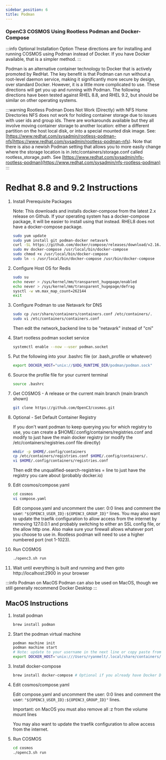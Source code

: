 ```yaml
---
sidebar_position: 6
title: Podman
---
```


### OpenC3 COSMOS Using Rootless Podman and Docker-Compose

:::info Optional Installation Option
These directions are for installing and running COSMOS using Podman instead of Docker. If you have Docker available, that is a simpler method.
:::

Podman is an alternative container technology to Docker that is actively promoted by RedHat. The key benefit is that Podman can run without a root-level daemon service, making it significantly more secure by design, over standard Docker. However, it is a little more complicated to use. These directions will get you up and running with Podman. The following directions have been tested against RHEL 8.8, and RHEL 9.2, but should be similar on other operating systems.

:::warning Rootless Podman Does Not Work (Directly) with NFS Home Directories
NFS does not work for holding container storage due to issues with user ids and group ids. There are workarounds available but they all involve moving container storage to another location: either a different partition on the host local disk, or into a special mounted disk image. See: [https://www.redhat.com/sysadmin/rootless-podman-nfs]https://www.redhat.com/sysadmin/rootless-podman-nfs). Note that there is also a newish Podman setting that allows you to more easily change where the storage location is in /etc/containers/storage.conf called rootless_storage_path. See [https://www.redhat.com/sysadmin/nfs-rootless-podman](https://www.redhat.com/sysadmin/nfs-rootless-podman)
:::

# Redhat 8.8 and 9.2 Instructions

1. Install Prerequisite Packages

   Note: This downloads and installs docker-compose from the latest 2.x release on Github. If your operating system has a docker-compose package, it will be easier to install using that instead. RHEL8 does not have a docker-compose package.

   ```bash
   sudo yum update
   sudo yum install git podman-docker netavark
   curl -SL https://github.com/docker/compose/releases/download/v2.16.0/docker-compose-linux-x86_64 -o docker-compose
   sudo mv docker-compose /usr/local/bin/docker-compose
   sudo chmod +x /usr/local/bin/docker-compose
   sudo ln -s /usr/local/bin/docker-compose /usr/bin/docker-compose
   ```

1. Configure Host OS for Redis

   ```bash
   sudo su
   echo never > /sys/kernel/mm/transparent_hugepage/enabled
   echo never > /sys/kernel/mm/transparent_hugepage/defrag
   sysctl -w vm.max_map_count=262144
   exit
   ```

1. Configure Podman to use Netavark for DNS

   ```bash
   sudo cp /usr/share/containers/containers.conf /etc/containers/.
   sudo vi /etc/containers/containers.conf
   ```

   Then edit the network_backend line to be "netavark" instead of "cni"

1. Start rootless podman socket service

   ```bash
   systemctl enable --now --user podman.socket
   ```

1. Put the following into your .bashrc file (or .bash_profile or whatever)

   ```bash
   export DOCKER_HOST="unix://$XDG_RUNTIME_DIR/podman/podman.sock"
   ```

1. Source the profile file for your current terminal

   ```bash
   source .bashrc
   ```

1. Get COSMOS - A release or the current main branch (main branch shown)

   ```bash
   git clone https://github.com/OpenC3/cosmos.git
   ```

1. Optional - Set Default Container Registry

   If you don't want podman to keep querying you for which registry to use, you can create a $HOME/.config/containers/registries.conf and modify to just have the main docker registry (or modify the /etc/containers/registries.conf file directly)

   ```bash
   mkdir -p $HOME/.config/containers
   cp /etc/containers/registries.conf $HOME/.config/containers/.
   vi $HOME/.config/containers/registries.conf
   ```

   Then edit the unqualified-search-registries = line to just have the registry you care about (probably docker.io)

1. Edit cosmos/compose.yaml

   ```bash
   cd cosmos
   vi compose.yaml
   ```

   Edit compose.yaml and uncomment the user: 0:0 lines and comment the user: `"${OPENC3_USER_ID}:${OPENC3_GROUP_ID}"` lines.
   You may also want to update the traefik configuration to allow access from the internet by removing 127.0.0.1 and probably switching to either an SSL config file, or the allow http one. Also make sure your firewall allows
   whatever port you choose to use in. Rootless podman will need to use a higher numbered port (not 1-1023).

1. Run COSMOS

   ```bash
   ./openc3.sh run
   ```

1. Wait until everything is built and running and then goto http://localhost:2900 in your browser

:::info Podman on MacOS
Podman can also be used on MacOS, though we still generally recommend Docker Desktop
:::

## MacOS Instructions

1. Install podman

   ```bash
   brew install podman
   ```

1. Start the podman virtual machine

   ```bash
   podman machine init
   podman machine start
   # Note: update to your username in the next line or copy paste from what 'podman machine start' says
   export DOCKER_HOST='unix:///Users/ryanmelt/.local/share/containers/podman/machine/qemu/podman.sock'
   ```

1. Install docker-compose

   ```bash
   brew install docker-compose # Optional if you already have Docker Desktop
   ```

1. Edit cosmos/compose.yaml

   Edit compose.yaml and uncomment the user: 0:0 lines and comment the user: `"${OPENC3_USER_ID}:${OPENC3_GROUP_ID}"` lines.

   Important: on MacOS you must also remove all :z from the volume mount lines

   You may also want to update the traefik configuration to allow access from the internet.

1. Run COSMOS

   ```bash
   cd cosmos
   ./openc3.sh run
   ```
